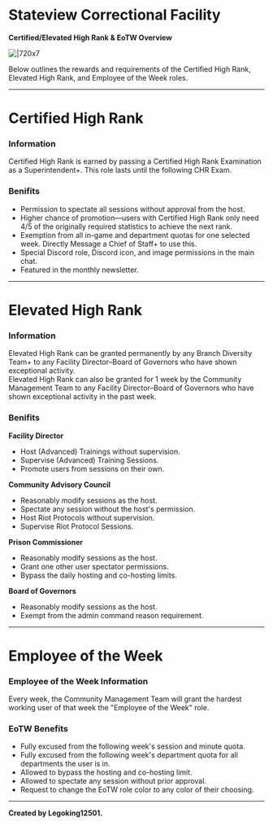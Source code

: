 # **Stateview Correctional Facility**
**Certified/Elevated High Rank & EoTW Overview**

![|720x7](upload://dKMei7dM4sB9JlFMy9V7oxqKAb "short line")

Below outlines the rewards and requirements of the Certified High Rank, Elevated High Rank, and Employee of the Week roles.

---

# **Certified High Rank**
### **Information**
Certified High Rank is earned by passing a Certified High Rank Examination as a Superintendent+. This role lasts until the following CHR Exam.

### **Benifits**
* Permission to spectate all sessions without approval from the host.  
* Higher chance of promotion—users with Certified High Rank only need 4/5 of the originally required statistics to achieve the next rank.
* Exemption from all in-game and department quotas for one selected week. Directly Message a Chief of Staff+ to use this.
* Special Discord role, Discord icon, and image permissions in the main chat.
* Featured in the monthly newsletter.

---

# **Elevated High Rank**
### **Information**
Elevated High Rank can be granted permanently by any Branch Diversity Team+ to any Facility Director–Board of Governors who have shown exceptional activity.  
Elevated High Rank can also be granted for 1 week by the Community Management Team to any Facility Director–Board of Governors who have shown exceptional activity in the past week.

### **Benifits**
**Facility Director**
* Host (Advanced) Trainings without supervision.
* Supervise (Advanced) Training Sessions.
* Promote users from sessions on their own.

**Community Advisory Council**
* Reasonably modify sessions as the host.
* Spectate any session without the host's permission.
* Host Riot Protocols without supervision.
* Supervise Riot Protocol Sessions.

**Prison Commissioner**
* Reasonably modify sessions as the host.  
* Grant one other user spectator permissions.
* Bypass the daily hosting and co-hosting limits.

**Board of Governors**
* Reasonably modify sessions as the host.  
* Exempt from the admin command reason requirement.

---

# **Employee of the Week**
### **Employee of the Week Information**
Every week, the Community Management Team will grant the hardest working user of that week the "Employee of the Week" role.  

### **EoTW Benefits**
* Fully excused from the following week's session and minute quota.  
* Fully excused from the following week's department quota for all departments the user is in.
* Allowed to bypass the hosting and co-hosting limit.
* Allowed to spectate any session without prior approval.
* Request to change the EoTW role color to any color of their choosing.

---

**Created by Legoking12501.**
